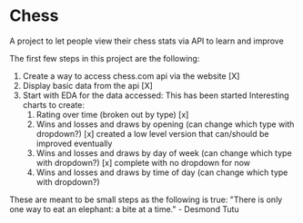 # Chess
A project to let people view their chess stats via API to learn and improve


The first few steps in this project are the following:
1. Create a way to access chess.com api via the website [X]
2. Display basic data from the api [X]
3. Start with EDA for the data accessed: This has been started
    Interesting charts to create:
    1. Rating over time (broken out by type) [x]
    2. Wins and losses and draws by opening (can change which type with dropdown?) [x] created a low level version that can/should be improved eventually
    3. Wins and losses and draws by day of week (can change which type with dropdown?) [x] complete with no dropdown for now
    4. Wins and losses and draws by time of day (can change which type with dropdown?)



These are meant to be small steps as the following is true:
"There is only one way to eat an elephant: a bite at a time." - Desmond Tutu